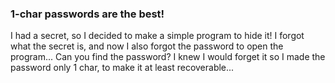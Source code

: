 ### 1-char passwords are the best!

I had a secret, so I decided to make a simple program to hide it! I forgot
what the secret is, and now I also forgot the password to open the program...
Can you find the password? I knew I would forget it so I made the password
only 1 char, to make it at least recoverable...
